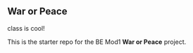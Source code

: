 ## War or Peace

class is cool!

This is the starter repo for the BE Mod1 **War or Peace** project.
